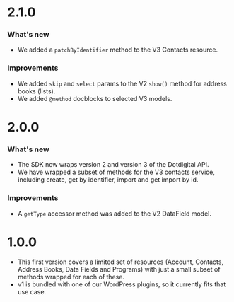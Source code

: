 # 2.1.0

### What's new
- We added a `patchByIdentifier` method to the V3 Contacts resource.

### Improvements
- We added `skip` and `select` params to the V2 `show()` method for address books (lists).
- We added `@method` docblocks to selected V3 models.

# 2.0.0

### What's new
- The SDK now wraps version 2 and version 3 of the Dotdigital API.
- We have wrapped a subset of methods for the V3 contacts service, including create, get by identifier, import and get import by id.

### Improvements
- A `getType` accessor method was added to the V2 DataField model.

# 1.0.0

- This first version covers a limited set of resources (Account, Contacts, Address Books, Data Fields and Programs) with just a small subset of methods wrapped for each of these.
- v1 is bundled with one of our WordPress plugins, so it currently fits that use case.
